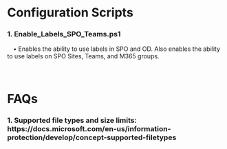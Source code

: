 <h1>Configuration Scripts</h1>
<h3>1. Enable_Labels_SPO_Teams.ps1</h3>
    &emsp;• Enables the ability to use labels in SPO and OD. Also enables the ability to use labels on SPO Sites, Teams, and M365 groups.<br>
<br>
<br>
<h1>FAQs</h1>
<h3>1. Supported file types and size limits: https://docs.microsoft.com/en-us/information-protection/develop/concept-supported-filetypes</h3>
